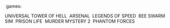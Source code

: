 ‏‏‎ ‎games:

‏‏UNIVERSAL
‏‏TOWER OF HELL
‏‏‎ ‎‏ARSENAL
‏‏‎ ‎‏LEGENDS OF SPEED
‏‏‎ ‎‏BEE SWARM SIM
‏‏‎ ‎‏PRISON LIFE
‏‏‎ ‎‏MURDER MYSTERY 2
‏‏‎ ‎‏PHANTOM FORCES
